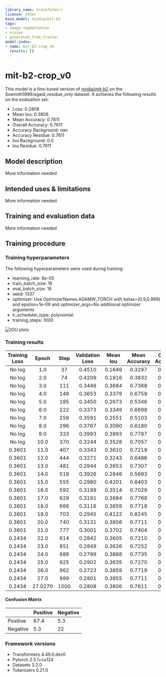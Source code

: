 ```yaml
---
library_name: transformers
license: other
base_model: nvidia/mit-b2
tags:
- image-segmentation
- vision
- generated_from_trainer
model-index:
- name: mit-b2-crop_v0
  results: []
---
```


<!-- This model card has been generated automatically according to the information the Trainer had access to. You
should probably proofread and complete it, then remove this comment. -->

# mit-b2-crop_v0

This model is a fine-tuned version of [nvidia/mit-b2](https://huggingface.co/nvidia/mit-b2) on the Sowmith1999/agaid_residue_only dataset.
It achieves the following results on the evaluation set:
- Loss: 0.2808
- Mean Iou: 0.3806
- Mean Accuracy: 0.7611
- Overall Accuracy: 0.7611
- Accuracy Background: nan
- Accuracy Residue: 0.7611
- Iou Background: 0.0
- Iou Residue: 0.7611

## Model description

More information needed

## Intended uses & limitations

More information needed

## Training and evaluation data

More information needed

## Training procedure

### Training hyperparameters

The following hyperparameters were used during training:
- learning_rate: 6e-05
- train_batch_size: 16
- eval_batch_size: 16
- seed: 1337
- optimizer: Use OptimizerNames.ADAMW_TORCH with betas=(0.9,0.999) and epsilon=1e-08 and optimizer_args=No additional optimizer arguments
- lr_scheduler_type: polynomial
- training_steps: 1000

![IOU plots]('./mit-b2-crop_v0.png')

### Training results

| Training Loss | Epoch   | Step | Validation Loss | Mean Iou | Mean Accuracy | Overall Accuracy | Accuracy Background | Accuracy Residue | Iou Background | Iou Residue |
|:-------------:|:-------:|:----:|:---------------:|:--------:|:-------------:|:----------------:|:-------------------:|:----------------:|:--------------:|:-----------:|
| No log        | 1.0     | 37   | 0.4510          | 0.1649   | 0.3297        | 0.3297           | nan                 | 0.3297           | 0.0            | 0.3297      |
| No log        | 2.0     | 74   | 0.4209          | 0.1916   | 0.3832        | 0.3832           | nan                 | 0.3832           | 0.0            | 0.3832      |
| No log        | 3.0     | 111  | 0.3446          | 0.3684   | 0.7368        | 0.7368           | nan                 | 0.7368           | 0.0            | 0.7368      |
| No log        | 4.0     | 148  | 0.3653          | 0.3379   | 0.6759        | 0.6759           | nan                 | 0.6759           | 0.0            | 0.6759      |
| No log        | 5.0     | 185  | 0.3450          | 0.2673   | 0.5346        | 0.5346           | nan                 | 0.5346           | 0.0            | 0.5346      |
| No log        | 6.0     | 222  | 0.3373          | 0.3349   | 0.6698        | 0.6698           | nan                 | 0.6698           | 0.0            | 0.6698      |
| No log        | 7.0     | 259  | 0.3591          | 0.2551   | 0.5103        | 0.5103           | nan                 | 0.5103           | 0.0            | 0.5103      |
| No log        | 8.0     | 296  | 0.3767          | 0.3090   | 0.6180        | 0.6180           | nan                 | 0.6180           | 0.0            | 0.6180      |
| No log        | 9.0     | 333  | 0.3993          | 0.3893   | 0.7787        | 0.7787           | nan                 | 0.7787           | 0.0            | 0.7787      |
| No log        | 10.0    | 370  | 0.3244          | 0.3528   | 0.7057        | 0.7057           | nan                 | 0.7057           | 0.0            | 0.7057      |
| 0.3601        | 11.0    | 407  | 0.3343          | 0.3610   | 0.7219        | 0.7219           | nan                 | 0.7219           | 0.0            | 0.7219      |
| 0.3601        | 12.0    | 444  | 0.3271          | 0.3243   | 0.6486        | 0.6486           | nan                 | 0.6486           | 0.0            | 0.6486      |
| 0.3601        | 13.0    | 481  | 0.2944          | 0.3653   | 0.7307        | 0.7307           | nan                 | 0.7307           | 0.0            | 0.7307      |
| 0.3601        | 14.0    | 518  | 0.3926          | 0.2846   | 0.5693        | 0.5693           | nan                 | 0.5693           | 0.0            | 0.5693      |
| 0.3601        | 15.0    | 555  | 0.2980          | 0.4201   | 0.8403        | 0.8403           | nan                 | 0.8403           | 0.0            | 0.8403      |
| 0.3601        | 16.0    | 592  | 0.3199          | 0.3514   | 0.7029        | 0.7029           | nan                 | 0.7029           | 0.0            | 0.7029      |
| 0.3601        | 17.0    | 629  | 0.3191          | 0.3884   | 0.7768        | 0.7768           | nan                 | 0.7768           | 0.0            | 0.7768      |
| 0.3601        | 18.0    | 666  | 0.3116          | 0.3859   | 0.7718        | 0.7718           | nan                 | 0.7718           | 0.0            | 0.7718      |
| 0.3601        | 19.0    | 703  | 0.2945          | 0.4122   | 0.8245        | 0.8245           | nan                 | 0.8245           | 0.0            | 0.8245      |
| 0.3601        | 20.0    | 740  | 0.3131          | 0.3856   | 0.7711        | 0.7711           | nan                 | 0.7711           | 0.0            | 0.7711      |
| 0.3601        | 21.0    | 777  | 0.3001          | 0.3702   | 0.7404        | 0.7404           | nan                 | 0.7404           | 0.0            | 0.7404      |
| 0.2434        | 22.0    | 814  | 0.2842          | 0.3605   | 0.7210        | 0.7210           | nan                 | 0.7210           | 0.0            | 0.7210      |
| 0.2434        | 23.0    | 851  | 0.2849          | 0.3626   | 0.7252        | 0.7252           | nan                 | 0.7252           | 0.0            | 0.7252      |
| 0.2434        | 24.0    | 888  | 0.2799          | 0.3868   | 0.7735        | 0.7735           | nan                 | 0.7735           | 0.0            | 0.7735      |
| 0.2434        | 25.0    | 925  | 0.2902          | 0.3635   | 0.7270        | 0.7270           | nan                 | 0.7270           | 0.0            | 0.7270      |
| 0.2434        | 26.0    | 962  | 0.2723          | 0.3859   | 0.7719        | 0.7719           | nan                 | 0.7719           | 0.0            | 0.7719      |
| 0.2434        | 27.0    | 999  | 0.2801          | 0.3855   | 0.7711        | 0.7711           | nan                 | 0.7711           | 0.0            | 0.7711      |
| 0.2434        | 27.0270 | 1000 | 0.2808          | 0.3806   | 0.7611        | 0.7611           | nan                 | 0.7611           | 0.0            | 0.7611      |

#### Confusion Matrix
|  | Positive | Negative |
| --------------- | --------------- | --------------- |
| Positive | 67.4 | 5.3 |
| Negative | 5.3 | 22 |


### Framework versions

- Transformers 4.49.0.dev0
- Pytorch 2.5.1+cu124
- Datasets 3.2.0
- Tokenizers 0.21.0
